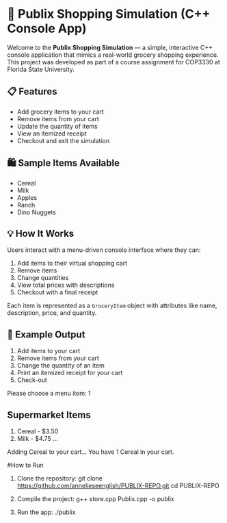 # 🛒 Publix Shopping Simulation (C++ Console App)

Welcome to the **Publix Shopping Simulation** — a simple, interactive C++ console application that mimics a real-world grocery shopping experience. This project was developed as part of a course assignment for COP3330 at Florida State University.

## 📋 Features

- Add grocery items to your cart
- Remove items from your cart
- Update the quantity of items
- View an itemized receipt
- Checkout and exit the simulation

## 🛍️ Sample Items Available

- Cereal
- Milk
- Apples
- Ranch
- Dino Nuggets

## 💡 How It Works

Users interact with a menu-driven console interface where they can:

1. Add items to their virtual shopping cart  
2. Remove items  
3. Change quantities  
4. View total prices with descriptions  
5. Checkout with a final receipt  

Each item is represented as a `GroceryItem` object with attributes like name, description, price, and quantity.

## 🧾 Example Output

1. Add items to your cart
2. Remove items from your cart
3. Change the quantity of an item
4. Print an itemized receipt for your cart
5. Check-out

Please choose a menu item: 1

Supermarket Items
-----------------------------------
1) Cereal - $3.50
2) Milk - $4.75
...

Adding Cereal to your cart...
You have 1 Cereal in your cart.

#How to Run

1. Clone the repository:
git clone https://github.com/annelieseenglish/PUBLIX-REPO.git
cd PUBLIX-REPO

2. Compile the project:
g++ store.cpp Publix.cpp -o publix

3. Run the app:
./publix
